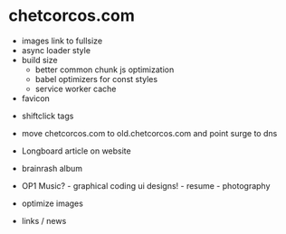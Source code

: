 # chetcorcos.com

* images link to fullsize
* async loader style
* build size
	* better common chunk js optimization
	* babel optimizers for const styles
	* service worker cache
* favicon

- shiftclick tags

* move chetcorcos.com to old.chetcorcos.com and point surge to dns


- Longboard article on website
- brainrash album
- OP1 Music? - graphical coding ui designs! - resume - photography


- optimize images

* links / news


